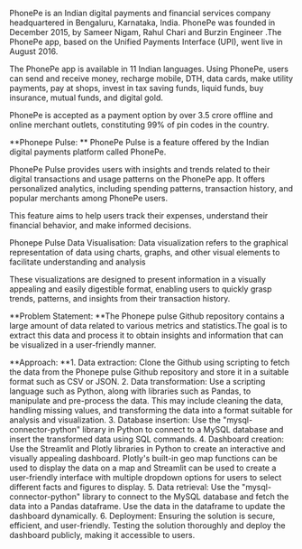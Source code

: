 
PhonePe is an Indian digital payments and financial services company headquartered in Bengaluru, Karnataka, India. PhonePe was founded in December 2015, by Sameer Nigam, Rahul Chari and Burzin Engineer .The PhonePe app, based on the Unified Payments Interface (UPI), went live in August 2016.

The PhonePe app is available in 11 Indian languages. Using PhonePe, users can send and receive money, recharge mobile, DTH, data cards, make utility payments, pay at shops, invest in tax saving funds, liquid funds, buy insurance, mutual funds, and digital gold.

PhonePe is accepted as a payment option by over 3.5 crore offline and online merchant outlets, constituting 99% of pin codes in the country.

**Phonepe Pulse:
**
PhonePe Pulse is a feature offered by the Indian digital payments platform called PhonePe.

PhonePe Pulse provides users with insights and trends related to their digital transactions and usage patterns on the PhonePe app. It offers personalized analytics, including spending patterns, transaction history, and popular merchants among PhonePe users.

This feature aims to help users track their expenses, understand their financial behavior, and make informed decisions.

Phonepe Pulse Data Visualisation:
Data visualization refers to the graphical representation of data using charts, graphs, and other visual elements to facilitate understanding and analysis

These visualizations are designed to present information in a visually appealing and easily digestible format, enabling users to quickly grasp trends, patterns, and insights from their transaction history.

**Problem Statement:
**The Phonepe pulse Github repository contains a large amount of data related to various metrics and statistics.The goal is to extract this data and process it to obtain insights and information that can be visualized in a user-friendly manner.

**Approach:
**1. Data extraction:
Clone the Github using scripting to fetch the data from the Phonepe pulse Github repository and store it in a suitable format such as CSV or JSON.
2. Data transformation:
Use a scripting language such as Python, along with libraries such as Pandas, to manipulate and pre-process the data.
This may include cleaning the data, handling missing values, and transforming the data into a format suitable for analysis and visualization.
3. Database insertion:
Use the "mysql-connector-python" library in Python to connect to a MySQL database and insert the transformed data using SQL commands.
4. Dashboard creation:
Use the Streamlit and Plotly libraries in Python to create an interactive and visually appealing dashboard.
Plotly's built-in geo map functions can be used to display the data on a map and Streamlit can be used to create a user-friendly interface with multiple dropdown options for users to select different facts and figures to display.
5. Data retrieval:
Use the "mysql-connector-python" library to connect to the MySQL database and fetch the data into a Pandas dataframe.
Use the data in the dataframe to update the dashboard dynamically.
6. Deployment:
Ensuring the solution is secure, efficient, and user-friendly.
Testing the solution thoroughly and deploy the dashboard publicly, making it accessible to users.
